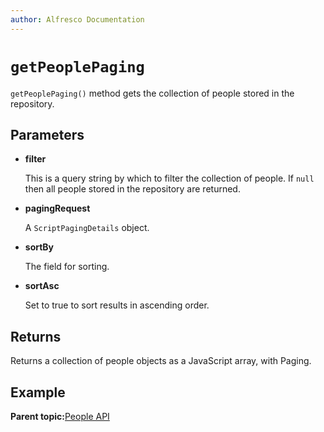 ```yaml
---
author: Alfresco Documentation
---
```


# `getPeoplePaging`

`getPeoplePaging()` method gets the collection of people stored in the repository.

## Parameters

-   **filter**

    This is a query string by which to filter the collection of people. If `null` then all people stored in the repository are returned.

-   **pagingRequest**

    A `ScriptPagingDetails` object.

-   **sortBy**

    The field for sorting.

-   **sortAsc**

    Set to true to sort results in ascending order.


## Returns

Returns a collection of people objects as a JavaScript array, with Paging.

## Example

**Parent topic:**[People API](../references/API-JS-People.md)


